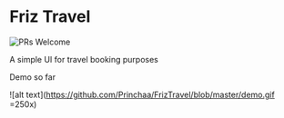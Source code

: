 # Friz Travel
![PRs Welcome](https://img.shields.io/badge/PRs-welcome-brightgreen.svg)

A simple UI for travel booking purposes

Demo so far

![alt text](https://github.com/Princhaa/FrizTravel/blob/master/demo.gif =250x)